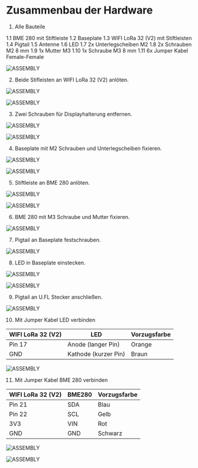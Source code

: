 # Zusammenbau der Hardware

1. Alle Bauteile

1.1 BME 280 mit Stiftleiste
1.2 Baseplate
1.3 WIFI LoRa 32 (V2) mit Stiftleisten
1.4 Pigtail
1.5 Antenne
1.6 LED
1.7 2x Unterlegscheiben M2
1.8 2x Schrauben M2 8 mm
1.9 1x Mutter M3
1.10 1x Schraube M3 8 mm
1.11 6x Jumper Kabel Female-Female

![ASSEMBLY](Pictures_Assembly/IMG_20201108_200519.jpg)

2. Beide Stifleisten an WIFI LoRa 32 (V2) anlöten.

![ASSEMBLY](Pictures_Assembly/IMG_20201108_200737.jpg)

![ASSEMBLY](Pictures_Assembly/IMG_20201108_200853.jpg)

3. Zwei Schrauben für Displayhalterung entfernen.

![ASSEMBLY](Pictures_Assembly/IMG_20201108_201014.jpg)

![ASSEMBLY](Pictures_Assembly/IMG_20201108_201040.jpg)

4. Baseplate mit M2 Schrauben und Unterlegscheiben fixieren. 

![ASSEMBLY](Pictures_Assembly/IMG_20201108_201211.jpg)

![ASSEMBLY](Pictures_Assembly/IMG_20201108_201237.jpg)

5. Stiftleiste an BME 280 anlöten.

![ASSEMBLY](Pictures_Assembly/IMG_20201108_201305.jpg)

![ASSEMBLY](Pictures_Assembly/IMG_20201108_201346.jpg)

6. BME 280 mit M3 Schraube und Mutter fixieren.

![ASSEMBLY](Pictures_Assembly/IMG_20201108_201436.jpg)

7. Pigtail an Baseplate festschrauben.

![ASSEMBLY](Pictures_Assembly/IMG_20201108_201644.jpg)

8. LED in Baseplate einstecken.

![ASSEMBLY](Pictures_Assembly/IMG_20201108_201703.jpg)

![ASSEMBLY](Pictures_Assembly/IMG_20201108_201722.jpg)

9. Pigtail an U.FL Stecker anschließen.

![ASSEMBLY](Pictures_Assembly/IMG_20201108_201745.jpg)

10. Mit Jumper Kabel LED verbinden

WIFI LoRa 32 (V2) | LED | Vorzugsfarbe
-------- | -------- | --------
Pin 17   | Anode (langer Pin)   | Orange
GND   | Kathode (kurzer Pin)   | Braun

![ASSEMBLY](Pictures_Assembly/IMG_20201108_201903.jpg)

11. Mit Jumper Kabel BME 280 verbinden

WIFI LoRa 32 (V2) | BME280 | Vorzugsfarbe
-------- | -------- | --------
Pin 21   | SDA   | Blau
Pin 22   | SCL   | Gelb
3V3   | VIN   | Rot
GND   | GND   | Schwarz

![ASSEMBLY](Pictures_Assembly/IMG_20201108_202110.jpg)

![ASSEMBLY](Pictures_Assembly/IMG_20201108_202134.jpg)
 
